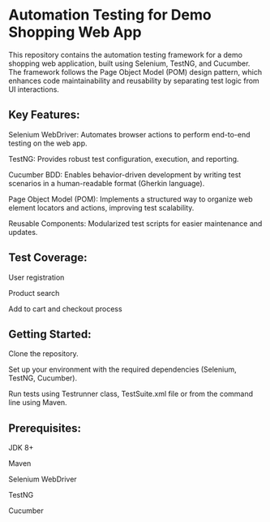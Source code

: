 # Automation Testing for Demo Shopping Web App
This repository contains the automation testing framework for a demo shopping web application, built using Selenium, TestNG, and Cucumber. The framework follows the Page Object Model (POM) design pattern, which enhances code maintainability and reusability by separating test logic from UI interactions.

## Key Features:
Selenium WebDriver: Automates browser actions to perform end-to-end testing on the web app. 

TestNG: Provides robust test configuration, execution, and reporting.

Cucumber BDD: Enables behavior-driven development by writing test scenarios in a human-readable format (Gherkin language).

Page Object Model (POM): Implements a structured way to organize web element locators and actions, improving test scalability.

Reusable Components: Modularized test scripts for easier maintenance and updates.

## Test Coverage:
User registration

Product search

Add to cart and checkout process

## Getting Started:
Clone the repository.

Set up your environment with the required dependencies (Selenium, TestNG, Cucumber).

Run tests using Testrunner class, TestSuite.xml file or from the command line using Maven.

## Prerequisites:
JDK 8+

Maven

Selenium WebDriver

TestNG

Cucumber
